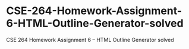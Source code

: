 # CSE-264-Homework-Assignment-6-HTML-Outline-Generator-solved
CSE 264 Homework Assignment 6 – HTML Outline Generator solved

